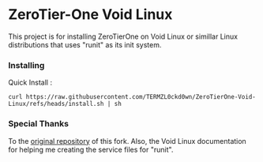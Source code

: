 # ZeroTier-One Void Linux
This project is for installing ZeroTierOne on Void Linux or simillar Linux distributions that uses "runit" as its init system.

### Installing
Quick Install :
```terminal
curl https://raw.githubusercontent.com/TERMZL0ckd0wn/ZeroTierOne-Void-Linux/refs/heads/install.sh | sh
```

### Special Thanks
To the [original repository](https://github.com/rafalb8/ZeroTierOne-Static) of this fork.
Also, the Void Linux documentation for helping me creating the service files for "runit".
